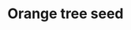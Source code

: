 ---
layout: item
title: Orange tree seed
item-id: 5285
datatable: true
id: 5285
name: "Orange tree seed"
members: true
lowalch: 12
highalch: 18
examine: "Plant in a plantpot of soil to grow a sapling."
monsters:
  - id: 6604
    name: "Mammoth"
    members: true
    combat_level: 80
    wiki_url: "https://oldschool.runescape.wiki/w/Mammoth"
    drops:
      - quantity: "1"
        rarity: 0.015625
        drop_requirements: null
---